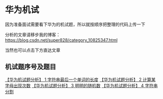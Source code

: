 # 华为机试

因为准备面试需要看下华为的机试题，所以就按顺序把整理的代码上传一下

分析的文章请移步我的博客：https://blog.csdn.net/super828/category_10825347.html

当然也可以点击下方直达文章

## 机试题序号及题目
[【华为机试题分析】 1 字符串最后一个单词的长度](https://allen5g.blog.csdn.net/article/details/113914403)
[【华为机试题分析】 2 计算某字母出现次数](https://allen5g.blog.csdn.net/article/details/113962135)
[【华为机试题分析】 3 明明的随机数](https://allen5g.blog.csdn.net/article/details/114004254)
[【华为机试题分析】 4 字符串分割](https://allen5g.blog.csdn.net/article/details/114006237)